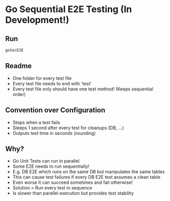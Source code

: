 # Go Sequential E2E Testing (In Development!)

## Run
```sh
goSecE2E
```

## Readme
- One folder for every test file
- Every test file needs to end with 'test'
- Every test file only should have one test method! (Keeps sequential order)

## Convention over Configuration
- Stops when a test fails
- Sleeps 1 second after every test for cleanups (DB, ...)
- Outputs test time in seconds (rounding)

## Why?
- Go Unit Tests can run in parallel
- Some E2E needs to run sequentially!
- E.g. DB E2E which runs on the same DB but manipulates the same tables
- This can cause test failures if every DB E2E test assumes a clean table
- Even worse it can succeed sometimes and fail otherwise!
- Solution = Run every test in sequence
- Is slower than parallel execution but provides test stability
